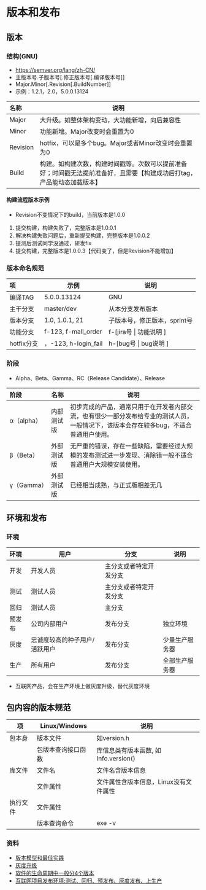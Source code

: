 # 版本和发布

## 版本
### 结构(GNU)
* https://semver.org/lang/zh-CN/
* 主版本号.子版本号[.修正版本号[.编译版本号]]
* Major.Minor[.Revision[.BuildNumber]]
* 示例：1.2.1，2.0，5.0.0.13124

| 名称 | 说明 |
| :-- | -- |
| Major | 大升级。如整体架构变动，大功能新增，向后兼容性 |
| Minor | 功能新增。Major改变时会重置为0 |
| Revision | hotfix，可以是多个bug。Major或者Minor改变时会重置为0 |
| Build | 构建。如构建次数，构建时间戳等。次数可以提前准备好；时间戳无法提前准备好，且需要【构建成功后打tag，产品能动态加载版本】 |

#### 构建流程版本示例
* Revision不变情况下的build，当前版本是1.0.0

1. 提交构建，构建失败了，完整版本是1.0.0.1
1. 解决构建失败问题后，重新提交构建，完整版本是1.0.0.2
1. 提测后测试同学没通过，研发fix
1. 提交构建，完整版本是1.0.0.3【代码变了，但是Revision不能增加】

### 版本命名规范

| 项 | 示例 | 说明 |
| :-- | -- | -- |
| 编译TAG | 5.0.0.13124 | GNU |
| 主干分支 | master/dev |  从本分支发布版本 |
| 版本分支 | 1.0, 1.0.1, 21 | 子版本号，修正版本，sprint号 |
| 功能分支 | f-123, f-mall_order | f-[jira号 \| 功能说明 ] |
| hotfix分支 | ，-123, h-login_fail | h-[bug号 \| bug说明 ] |

### 阶段
* Alpha、Beta、Gamma、RC（Release Candidate）、Release

| 阶段 | 名称 | 说明 |
| :-- | -- | -- |
| α（alpha） | 内部测试版 | 初步完成的产品，通常只用于在开发者内部交流，也有很少一部分发布给专业的测试人员，一般情况下，该版本会存在较多bug，不适合普通用户使用。 |
| β（Beta）| 外部测试版 | 无严重的错误，存在一些缺陷，需要经过大规模的发布测试进一步发现、消除错一般不适合普通用户大规模安装使用。 |
| γ（Gamma）| 外部测试版 | 已经相当成熟，与正式版相差无几 |

## 环境和发布
### 环境
| 环境 | 用户 | 分支 | 说明 |
| :-- | -- | -- | -- |
| 开发 | 开发人员 | 主分支或者特定开发分支 |  |
| 测试 | 测试人员 | 主分支或者特定开发分支 |  |
| 回归 | 测试人员 | 主分支 |  |
| 预发布 | 公司内部用户 | 发布分支 | 独立环境 |
| 灰度 | 忠诚度较高的种子用户/活跃用户 | 发布分支 | 少量生产服务器 |
| 生产 | 所有用户 | 发布分支 | 全部生产服务器 |

* 互联网产品，会在生产环境上做灰度升级，替代灰度环境

## 包内容的版本规范
| 项 | Linux/Windows | 说明 |
| - | - | - |
| 包本身 | 版本文件 | 如version.h |
|  | 包版本查询接口函数 | 库信息类有版本函数, 如<Lib>Info.version() |
| 库文件 | 文件名 | 文件名含版本信息 |
|  | 文件属性 | 文件属性含版本信息，Linux没有文件属性 |
| 执行文件 | 文件属性 |  |
|  | 版本查询命令 | exe -v |

### 资料
* [版本模型和最佳实践](https://rd.wangyaqi.cn/#/dev/model)
* [灰度升级](./common/grayupgrade)
* [软件的生命周期中一般分4个版本](https://blog.51cto.com/sandshell/2162195)
* [互联网项目发布环境:测试、回归、预发布、灰度发布、上生产](https://blog.csdn.net/linsongbin1/article/details/48467711)
